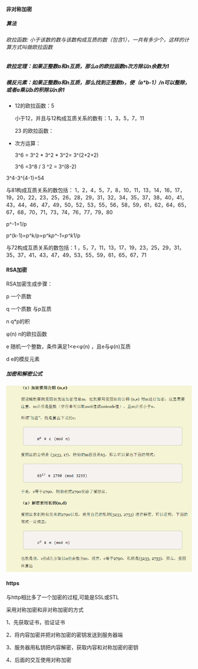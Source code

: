 #### 非对称加密

##### 算法

###### 欧拉函数: 小于该数的数与该数构成互质的数（包含1），一共有多少个，这样的计算方式叫做欧拉函数

##### 欧拉定理：如果正整数a和n互质，那么a的欧拉函数n次方除以n余数为1

##### 模反元素：如果正整数a和n互质，那么找到正整数b，使（a*b-1）/n可以整除，或者a乘以b的积除以n余1

- 12的欧拉函数：5

  小于12，并且与12构成互质关系的数有：1，3，5，7，11

  23 的欧拉函数：

- 次方运算：

  3^6  = 3^2  *  3^2  * 3^2=   3^(2+2+2)

  3^6 =3^8   /  3 ^2 = 3^(8-2)

3^4-3^(4-1)=54

与81构成互质关系的数包括：                                                                                     1，2，4，5，7，8，10，11，13，14，16，17，19，20，22，23，25，26，28，29，31，32，34，35，37，38，40，41，43，44，46，47，49，50，52，53，55，56，58，59，61，62，64，65，67，68，70，71，73，74，76，77，79，80

p^-1=1/p

p^(k-1)=p^k/p=p^k*p^-1=p^k*1/p

与72构成互质关系的数包括：1 ，5，7，11，13，17，19，23，25，29，31，35，37，41，43，47，49，53，55，59，61，65，67，71

#### RSA加密

RSA加密生成步骤：

p        一个质数

q      一个质数  与p互质

n   q*p的积

φ(n)   n的欧拉函数

e      随机一个整数，条件满足1<e<φ(n)  ，且e与φ(n)互质

d     e的模反元素

##### 加密和解密公式

![](https://raw.githubusercontent.com/qinshuqiang/fujiafu_dev/master/photos/encryption.png)

#### https 

与http相比多了一个加密的过程,可能是SSL或STL

采用对称加密和非对称加密的方式

1、先获取证书，验证证书

2、将内容加密并把对称加密的密钥发送到服务器端

3、服务器用私钥把内容解密，获取内容和对称加密的密钥

4、后面的交互使用对称加密

